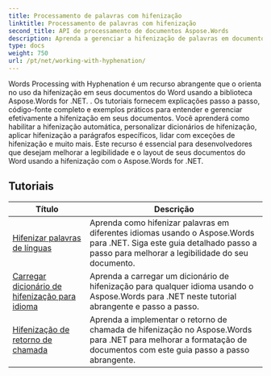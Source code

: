 ```yaml
---
title: Processamento de palavras com hifenização
linktitle: Processamento de palavras com hifenização
second_title: API de processamento de documentos Aspose.Words
description: Aprenda a gerenciar a hifenização de palavras em documentos do Word com o Aspose.Words para .NET. Tutoriais completos e exemplos práticos incluídos.
type: docs
weight: 750
url: /pt/net/working-with-hyphenation/
---
```

Words Processing with Hyphenation é um recurso abrangente que o orienta no uso da hifenização em seus documentos do Word usando a biblioteca Aspose.Words for .NET. . Os tutoriais fornecem explicações passo a passo, código-fonte completo e exemplos práticos para entender e gerenciar efetivamente a hifenização em seus documentos. Você aprenderá como habilitar a hifenização automática, personalizar dicionários de hifenização, aplicar hifenização a parágrafos específicos, lidar com exceções de hifenização e muito mais. Este recurso é essencial para desenvolvedores que desejam melhorar a legibilidade e o layout de seus documentos do Word usando a hifenização com o Aspose.Words for .NET.

 ## Tutoriais
| Título | Descrição |
| --- | --- |
| [Hifenizar palavras de línguas](./hyphenate-words-of-languages/) | Aprenda como hifenizar palavras em diferentes idiomas usando o Aspose.Words para .NET. Siga este guia detalhado passo a passo para melhorar a legibilidade do seu documento. |
| [Carregar dicionário de hifenização para idioma](./load-hyphenation-dictionary-for-language/) | Aprenda a carregar um dicionário de hifenização para qualquer idioma usando o Aspose.Words para .NET neste tutorial abrangente e passo a passo. |
| [Hifenização de retorno de chamada](./hyphenation-callback/) | Aprenda a implementar o retorno de chamada de hifenização no Aspose.Words para .NET para melhorar a formatação de documentos com este guia passo a passo abrangente. |